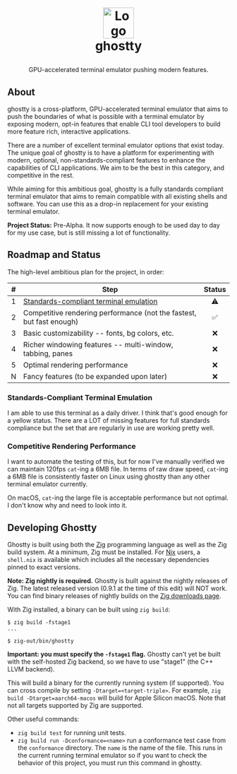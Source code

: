 <!-- LOGO -->
<h1>
<p align="center">
  <img src="https://user-images.githubusercontent.com/1299/161641319-7778cc19-a69a-4041-8cdf-8aad9ce1ffe3.png" alt="Logo" width="70">
  <br>ghostty
</h1>
  <p align="center">
    GPU-accelerated terminal emulator pushing modern features.
    <br />
    </p>
</p>

## About

ghostty is a cross-platform, GPU-accelerated terminal emulator that aims to
push the boundaries of what is possible with a terminal emulator by exposing
modern, opt-in features that enable CLI tool developers to build more feature
rich, interactive applications.

There are a number of excellent terminal emulator options that exist
today. The unique goal of ghostty is to have a platform for experimenting
with modern, optional, non-standards-compliant features to enhance the
capabilities of CLI applications. We aim to be the best in this category,
and competitive in the rest.

While aiming for this ambitious goal, ghostty is a fully standards compliant
terminal emulator that aims to remain compatible with all existing shells
and software. You can use this as a drop-in replacement for your existing
terminal emulator.

**Project Status:** Pre-Alpha. It now supports enough to be used day to day
for my use case, but is still missing a lot of functionality.

## Roadmap and Status

The high-level ambitious plan for the project, in order:

| # | Step | Status |
|:---:|------|:------:|
| 1 | [Standards-compliant terminal emulation](docs/sequences.md)     | ⚠️ |
| 2 | Competitive rendering performance (not the fastest, but fast enough) | ✅ |
| 3 | Basic customizability -- fonts, bg colors, etc. | ❌ |
| 4 | Richer windowing features -- multi-window, tabbing, panes | ❌ |
| 5 | Optimal rendering performance | ❌ |
| N | Fancy features (to be expanded upon later) | ❌ |

### Standards-Compliant Terminal Emulation

I am able to use this terminal as a daily driver. I think that's good enough
for a yellow status. There are a LOT of missing features for full standards
compliance but the set that are regularly in use are working pretty well.

### Competitive Rendering Performance

I want to automate the testing of this, but for now I've manually verified
we can maintain 120fps `cat`-ing a 6MB file. In terms of raw draw speed,
`cat`-ing a 6MB file is consistently faster on Linux using ghostty than
any other terminal emulator currently.

On macOS, `cat`-ing the large file is acceptable performance but not optimal.
I don't know why and need to look into it.

## Developing Ghostty

Ghostty is built using both the [Zig](https://ziglang.org/) programming
language as well as the Zig build system. At a minimum, Zig must be installed.
For [Nix](https://nixos.org/) users, a `shell.nix` is available which includes
all the necessary dependencies pinned to exact versions.

**Note: Zig nightly is required.** Ghostty is built against the nightly
releases of Zig. The latest released version (0.9.1 at the time of this
edit) will NOT work. You can find binary releases of nightly builds
on the [Zig downloads page](https://ziglang.org/download/).

With Zig installed, a binary can be built using `zig build`:

```shell-session
$ zig build -fstage1
...

$ zig-out/bin/ghostty
```

**Important: you must specify the `-fstage1` flag.** Ghostty can't yet be
built with the self-hosted Zig backend, so we have to use "stage1" (the
C++ LLVM backend).

This will build a binary for the currently running system (if supported).
You can cross compile by setting `-Dtarget=<target-triple>`. For example,
`zig build -Dtarget=aarch64-macos` will build for Apple Silicon macOS. Note
that not all targets supported by Zig are supported.

Other useful commands:

  * `zig build test` for running unit tests.
  * `zig build run -Dconformance=<name>` run a conformance test case from
    the `conformance` directory. The `name` is the name of the file. This runs
    in the current running terminal emulator so if you want to check the
    behavior of this project, you must run this command in ghostty.
